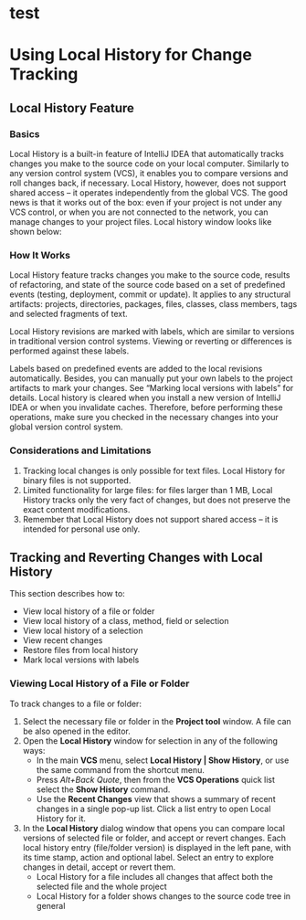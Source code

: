 # test
<h1>Using Local History for Change Tracking</h1>
<h2>Local History Feature</h2>

<h3>Basics</h3>
Local History is a built-in feature of IntelliJ IDEA that automatically tracks changes you make to the source code on your local computer. Similarly to any version control system (VCS), it enables you to compare versions and roll changes back, if necessary. Local History, however, does not support shared access – it operates independently from the global VCS. The good news is that it works out of the box: even if your project is not under any VCS control, or when you are not connected to the network, you can manage changes to your project files.
Local history window looks like shown below:
<img scr="images/show_history_dialog.png">

<h3>How It Works</h3>
Local History feature tracks changes you make to the source code, results of refactoring, and state of the source code based on a set of predefined events (testing, deployment, commit or update). 
It applies to any structural artifacts: projects, directories, packages, files, classes, class members, tags and selected fragments of text. 

Local History revisions are marked with labels, which are similar to versions in traditional version control systems. Viewing or reverting or differences is performed against these labels.

Labels based on predefined events are added to the local revisions automatically. Besides, you can manually put your own labels to the project artifacts to mark your changes. See “Marking local versions with labels” for details.
Local history is cleared when you install a new version of IntelliJ IDEA or when you invalidate caches. Therefore, before performing these operations, make sure you checked in the necessary changes into your global version control system.

<h3>Considerations and Limitations</h3>
<ol>
 <li>Tracking local changes is only possible for text files. Local History for binary files is not supported.</li>
 <li>Limited functionality for large files: for files larger than 1 MB, Local History tracks only the very fact of changes, but does not preserve the exact content modifications.</li>
<li>Remember that Local History does not support shared access – it is intended for personal use only.</li>
</ol>

<h2>Tracking and Reverting Changes with Local History</h2>
This section describes how to:
<ul>
<li>View local history of a file or folder</li>
<li>View local history of a class, method, field or selection</li>
<li>View local history of a selection</li>
<li>View recent changes</li>
<li>Restore files from local history</li>
<li>Mark local versions with labels</li>
 </ul>

<h3>Viewing Local History of a File or Folder</h3>
To track changes to a file or folder:
<ol>
<li>Select the necessary file or folder in the <b>Project tool</b> window. A file can be also opened in the editor.</li>
<li>Open the <b>Local History</b> window for selection in any of the following ways:
 <ul>
 <li>In the main <b>VCS</b> menu, select  <b>Local History | Show History</b>, or use the same command from the shortcut menu.</li>
 <li>Press <i>Alt+Back Quote</i>, then from the <b>VCS Operations</b> quick list select the <b>Show History</b> command.</li>
 <li>Use the  <b>Recent Changes</b> view that shows a summary of recent changes in a single pop-up list. Click a list entry to open Local History for it.</li>
 </ul>
 <li>In the <b>Local History</b> dialog window that opens you can compare local versions of selected file or folder, and accept or revert changes. 
 Each local history entry (file/folder version) is displayed in the left pane, with its time stamp, action and optional label. Select an entry to explore changes in detail, accept or revert them.
 <ul>
  <li>Local History for a file includes all changes that affect both the selected file and the whole project</li>
  <li>Local History for a folder shows changes to the source code tree in general</li>
 </ul>
 </ol>

